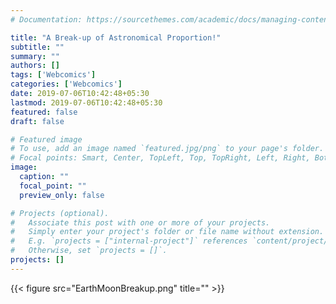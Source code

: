 ```yaml
---
# Documentation: https://sourcethemes.com/academic/docs/managing-content/

title: "A Break-up of Astronomical Proportion!"
subtitle: ""
summary: ""
authors: []
tags: ['Webcomics']
categories: ['Webcomics']
date: 2019-07-06T10:42:48+05:30
lastmod: 2019-07-06T10:42:48+05:30
featured: false
draft: false

# Featured image
# To use, add an image named `featured.jpg/png` to your page's folder.
# Focal points: Smart, Center, TopLeft, Top, TopRight, Left, Right, BottomLeft, Bottom, BottomRight.
image:
  caption: ""
  focal_point: ""
  preview_only: false

# Projects (optional).
#   Associate this post with one or more of your projects.
#   Simply enter your project's folder or file name without extension.
#   E.g. `projects = ["internal-project"]` references `content/project/deep-learning/index.md`.
#   Otherwise, set `projects = []`.
projects: []
---
```


{{< figure src="EarthMoonBreakup.png" title="" >}}
